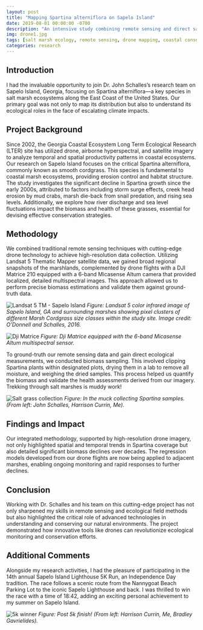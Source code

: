 ```yaml
---
layout: post
title: "Mapping Spartina alterniflora on Sapelo Island"
date: 2019-08-01 00:00:00 -0700
description: "An intensive study combining remote sensing and direct sampling to map and analyze Spartina alterniflora on Sapelo Island, GA."
img: drone1.jpg
tags: [salt marsh ecology, remote sensing, drone mapping, coastal conservation, in-situ data]
categories: research
---
```


## Introduction
I had the invaluable opportunity to join Dr. John Schalles’s research team on Sapelo Island, Georgia, focusing on Spartina alterniflora—a key species in salt marsh ecosystems along the East Coast of the United States. Our primary goal was not only to map its distribution but also to understand its ecological roles in the face of escalating climate impacts.

## Project Background
Since 2002, the Georgia Coastal Ecosystem Long Term Ecological Research (LTER) site has utilized drone, airborne hyperspectral, and satellite imagery to analyze temporal and spatial productivity patterns in coastal ecosystems. Our research on Sapelo Island focuses on the critical Spartina alterniflora, commonly known as smooth cordgrass. This species is fundamental to coastal marsh ecosystems, providing erosion control and habitat structure. The study investigates the significant decline in Spartina growth since the early 2000s, attributed to factors including storm surge effects, creek head erosion by mud crabs, marsh die-back from snail predation, and rising sea levels. Additionally, we explore how river discharge and sea level fluctuations impact the biomass and health of these grasses, essential for devising effective conservation strategies.

## Methodology
We combined traditional remote sensing techniques with cutting-edge drone technology to achieve high-resolution data collection. Utilizing Landsat 5 Thematic Mapper satellite data, we gained broad regional snapshots of the marshlands, complemented by drone flights with a DJI Matrice 210 equipped with a 6-band Micasense Altum camera that provided localized, detailed multispectral images. This approach allowed us to perform precise biomass estimations and validate them against ground-truth data.  

![Landsat 5 TM - Sapelo Island](/mitchtork/assets/img/for_posts/sapelo-satellite.jpg)
*Figure: Landsat 5 color infrared image of Sapelo Island, GA and surrounding marshes showing pixel clusters of different Marsh Cordgrass size classes within the study site. Image credit: O’Donnell and Schalles, 2016.*  
 
![Dji Matrice](/mitchtork/assets/img/for_posts/drone2.jpg)
*Figure: Dji Matrice equipped with the 6-band Micasense Altum multispectral sensor.*

To ground-truth our remote sensing data and gain direct ecological measurements, we conducted biomass sampling. This involved clipping Spartina plants within designated plots, drying them in a lab to remove all moisture, and weighing the dried samples. This process helped us quantify the biomass and validate the health assessments derived from our imagery. Trekking through salt marshes is muddy work!  

![Salt grass collection](/mitchtork/assets/img/for_posts/field-collection.jpg)
*Figure: In the muck collecting Spartina samples. (From left: John Schalles, Harrison Currin, Me).*

## Findings and Impact
Our integrated methodology, supported by high-resolution drone imagery, not only highlighted spatial and temporal trends in Spartina coverage but also detailed significant biomass declines over decades. The regression models developed from our drone flights are now being applied to adjacent marshes, enabling ongoing monitoring and rapid responses to further declines.

## Conclusion
Working with Dr. Schalles and his team on this cutting-edge project has not only sharpened my skills in remote sensing and ecological field methods but also highlighted the critical role of advanced technologies in understanding and conserving our natural environments. The project demonstrated how innovative tools like drones can revolutionize ecological monitoring and conservation efforts.

## Additional Comments
Alongside my research activities, I had the pleasure of participating in the 14th annual Sapelo Island Lighthouse 5K Run, an Independence Day tradition. The race follows a scenic route from the Nannygoat Beach Parking Lot to the iconic Sapelo Lighthouse and back. I was thrilled to win the race with a time of 18:42, adding an exciting personal achievement to my summer on Sapelo Island.  

![5k winner](/mitchtork/assets/img/for_posts/5k.jpg)
*Figure: Post 5k finish! (From left: Harrison Currin, Me, Bradley Gavrielides).*
